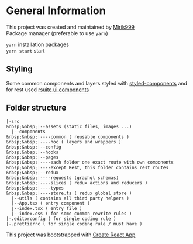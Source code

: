 # General Information
This project was created and maintained by [Mirik999](https://github.com/mirik999)  
Package manager (preferable to use ```yarn```)

```yarn``` installation packages  
```yarn start``` start

## Styling
Some common components and layers styled with
[styled-components](https://styled-components.com/) and for rest used
[rsuite ui components](https://rsuitejs.com/)

## Folder structure
```angular2html
|-src  
&nbsp;&nbsp;|--assets (static files, images ...)  
  |--components  
&nbsp;&nbsp;|----common ( reusable components )  
&nbsp;&nbsp;|----hoc ( layers and wrappers )  
&nbsp;&nbsp;|--config  
&nbsp;&nbsp;|--hooks  
&nbsp;&nbsp;|--pages  
&nbsp;&nbsp;|----each folder one exact route with own components 
&nbsp;&nbsp;|----except Rest, this folder contains rest routes  
&nbsp;&nbsp;|--redux  
&nbsp;&nbsp;|----requests (graphql schemas)  
&nbsp;&nbsp;|----slices ( redux actions and reducers )  
&nbsp;&nbsp;|----types  
&nbsp;&nbsp;|----store.ts ( redux global store )  
  |--utils ( contains all third party helpers )
  |--App.tsx ( entry component )
  |--index.tsx ( entry file )
  |--index.css ( for some common rewrite rules )
|-.editorconfig ( for single coding rule )
|-.prettierrc ( for single coding rule / must have )
```



This project was bootstrapped with [Create React App](https://github.com/facebook/create-react-app)
